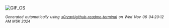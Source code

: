 <div align="justify">
<picture>
    <source media="(prefers-color-scheme: dark)" srcset="https://i.ibb.co/FJMVNSZ/output-gif.gif">
    <source media="(prefers-color-scheme: light)" srcset="https://i.ibb.co/FJMVNSZ/output-gif.gif">
    <img alt="GIF_OS" src="https://i.ibb.co/FJMVNSZ/output-gif.gif">
</picture>

<sub><i>Generated automatically using [x0rzavi/github-readme-terminal](https://github.com/x0rzavi/github-readme-terminal) on Wed Nov 06 04:20:12 AM MSK 2024</i></sub>

</div>

<!-- Image deletion URL: https://ibb.co/Mp46WYw/93edea3f1c0c324f677af5440ec725cd -->